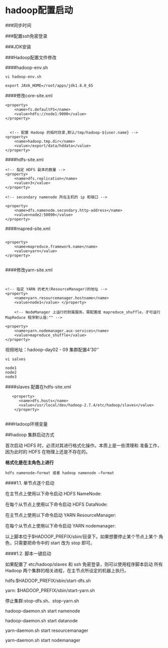# hadoop配置启动

###同步时间

###配置ssh免密登录

###JDK安装


###Hadoop配置文件修改

####hadoop-env.sh

```
vi hadoop-env.sh

export JAVA_HOME=/root/apps/jdk1.8.0_65

```

####修改core-site.xml

```
<property>
	<name>fs.defaultFS</name>
	<value>hdfs://node1:9000</value> 
</property>
 
 
  <!-- 配置 Hadoop 的临时目录,默认/tmp/hadoop-${user.name} --> 
<property>
	<name>hadoop.tmp.dir</name>
	<value>/export/data/hddata</value> 
</property>

```

####hdfs-site.xml

```
<!-- 指定 HDFS 副本的数量 --> 
<property>
	<name>dfs.replication</name>
	<value>3</value> 
</property>

<!-- secondary namenode 所在主机的 ip 和端口 --> 

<property>
	<name>dfs.namenode.secondary.http-address</name>
	<value>node2:50090</value> 
</property>

```

####mapred-site.xml

```

<property>
  	<name>mapreduce.framework.name</name>
	<value>yarn</value>
</property>


```
####修改yarn-site.xml

```


<!-- 指定 YARN 的老大(ResourceManager)的地址 --> 
<property>
	<name>yarn.resourcemanager.hostname</name>
	<value>node1</value> </property>
	
	<!-- NodeManager 上运行的附属服务。需配置成 mapreduce_shuffle，才可运行 MapReduce 程序默认值:"" -->

<property> 
	<name>yarn.nodemanager.aux-services</name> 
	<value>mapreduce_shuffle</value>
</property>

```
视频地址：hadoop-day02 - 09 集群配置4‘30’‘

```
vi salves 

node1
node2
node3

```

####slaves  配置在hdfs-site.xml


```
   <property>
      <name>dfs.hosts</name>
      <value>/usr/local/dev/hadoop-2.7.4/etc/hadoop/slaves</value>
    </property>
         
```
###Hadoop环境变量



##hadoop 集群启动方式

首次启动 HDFS 时，必须对其进行格式化操作。本质上是一些清理和 准备工作，因为此时的 HDFS 在物理上还是不存在的。

**格式化是在主角色上进行**	hdfs namenode–format 或者 hadoop namenode –format


####1.1. 单节点逐个启动在主节点上使用以下命令启动 HDFS NameNode:在每个从节点上使用以下命令启动 HDFS DataNode:在主节点上使用以下命令启动 YARN ResourceManager:在每个从节点上使用以下命令启动 YARN nodemanager:以上脚本位于$HADOOP_PREFIX/sbin/目录下。如果想要停止某个节点上某个 角色，只需要把命令中的 start 改为 stop 即可。####1.2. 脚本一键启动如果配置了 etc/hadoop/slaves 和 ssh 免密登录，则可以使用程序脚本启动 所有 Hadoop 两个集群的相关进程，在主节点所设定的机器上执行。hdfs:$HADOOP_PREFIX/sbin/start-dfs.sh 

yarn: $HADOOP_PREFIX/sbin/start-yarn.sh 


停止集群:stop-dfs.sh、stop-yarn.sh hadoop-daemon.sh start namenode hadoop-daemon.sh start datanode yarn-daemon.sh start resourcemanager yarn-daemon.sh start nodemanager




<!--
create time: 2018-03-17 15:05:55
Author: Alfred

This file is created by Marboo<http://marboo.io> template file $MARBOO_HOME/.media/starts/default.md
本文件由 Marboo<http://marboo.io> 模板文件 $MARBOO_HOME/.media/starts/default.md 创建
-->

